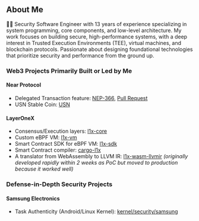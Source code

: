 ## About Me

👨‍💻 Security Software Engineer with 13 years of experience specializing in system programming, core components, and low-level architecture. My work focuses on building secure, high-performance systems, with a deep interest in Trusted Execution Environments (TEE), virtual machines, and blockchain protocols. Passionate about designing foundational technologies that prioritize security and performance from the ground up.

### Web3 Projects Primarily Built or Led by Me

#### Near Protocol
- Delegated Transaction feature:  [NEP-366](https://github.com/near/NEPs/blob/master/neps/nep-0366.md), [Pull Request](https://github.com/near/nearcore/pull/7497)
- USN Stable Coin: [USN](https://github.com/e-uleyskiy/usn)

#### LayerOneX
- Consensus/Execution layers: [l1x-core](https://github.com/e-uleyskiy/l1x-core)
- Custom eBPF VM: [l1x-vm](https://github.com/e-uleyskiy/l1x-core/tree/master/vm)
- Smart Contract SDK for eBPF VM: [l1x-sdk](https://github.com/e-uleyskiy/l1x-sdk)
- Smart Contract compiler: [cargo-l1x ](https://github.com/e-uleyskiy/cargo-l1x)
- A translator from WebAssembly to LLVM IR: [l1x-wasm-llvmir](https://github.com/e-uleyskiy/l1x-wasm-llvmir) *(originally developed rapidly within 2 weeks as PoC but moved to production because it worked well)*


### Defense-in-Depth Security Projects

#### Samsung Electronics
- Task Authenticity (Android/Linux Kernel): [kernel/security/samsung](https://github.com/e-uleyskiy/SM-S901B-Kernel/tree/main/SM-S901B_15_Opensource/Kernel/security/samsung)